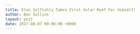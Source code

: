 ```yaml
---
title: Elon Selfishly Takes First Solar Roof For Himself!
author: Ben Sullins
layout: post
date: 2017-08-07 00:00:00 +0000
---
```

